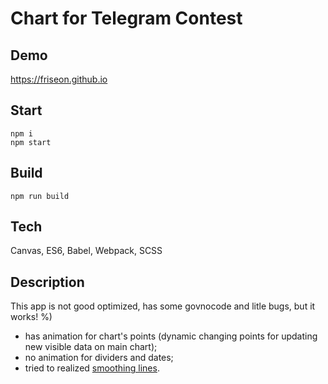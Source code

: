 # Chart for Telegram Contest

## Demo
https://friseon.github.io

## Start
```
npm i
npm start
```

## Build
```
npm run build
```

## Tech
Canvas, ES6, Babel, Webpack, SCSS

## Description
This app is not good optimized, has some govnocode and litle bugs, but it works! %)

- has animation for chart's points (dynamic changing points for updating new visible data on main chart);
- no animation for dividers and dates;
- tried to realized [smoothing lines](https://github.com/friseon/chart-graph/commit/54510754b7d02b3f955f155a341a5c7491c27ccb#diff-db22ba063433023dc0c8a869f7ede994L306).

